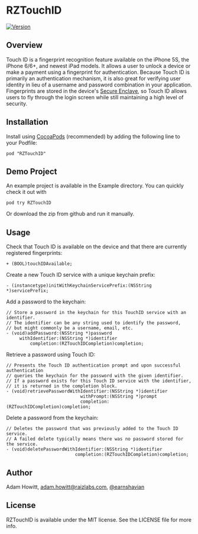 # RZTouchID

[![Version](https://img.shields.io/cocoapods/v/RZTouchID.svg?style=flat)](http://cocoadocs.org/docsets/RZTouchID)

## Overview
Touch ID is a fingerprint recognition feature available on the iPhone 5S, the iPhone 6/6+, and newest iPad models. It allows a user to unlock a device or make a payment using a fingerprint for authentication. Because Touch ID is primarily an authentication mechanism, it is also great for verifying user identity in lieu of a username and password combination in your application. Fingerprints are stored in the device's [Secure Enclave](http://support.apple.com/en-us/HT5949), so Touch ID allows users to fly through the login screen while still maintaining a high level of security.

## Installation
Install using [CocoaPods](http://cocoapods.org) (recommended) by adding the following line to your Podfile:

`pod "RZTouchID"`

## Demo Project
An example project is available in the Example directory. You can quickly check it out with

`pod try RZTouchID`

Or download the zip from github and run it manually.

## Usage
Check that Touch ID is available on the device and that there are currently registered fingerprints:

`+ (BOOL)touchIDAvailable;`

Create a new Touch ID service with a unique keychain prefix:

`- (instancetype)initWithKeychainServicePrefix:(NSString *)servicePrefix;`

Add a password to the keychain:
``` obj-c
// Store a password in the keychain for this TouchID service with an identifier. 
// The identifier can be any string used to identify the password, 
// but might commonly be a username, email, etc.
- (void)addPassword:(NSString *)password 
     withIdentifier:(NSString *)identifier 
         completion:(RZTouchIDCompletion)completion;
```

Retrieve a password using Touch ID:
``` obj-c 
// Presents the Touch ID authentication prompt and upon successful authentication
// queries the keychain for the password with the given identifier. 
// If a password exists for this Touch ID service with the identifier,
// it is returned in the completion block.
- (void)retrievePasswordWithIdentifier:(NSString *)identifier
                            withPrompt:(NSString *)prompt
                            completion:(RZTouchIDCompletion)completion;
```

Delete a password from the keychain:
``` obj-c
// Deletes the password that was previously added to the Touch ID service.
// A failed delete typically means there was no password stored for the service.
- (void)deletePasswordWithIdentifier:(NSString *)identifier
                          completion:(RZTouchIDCompletion)completion;
```

## Author
Adam Howitt, adam.howitt@raizlabs.com, [@earnshavian](https://twitter.com/earnshavian)

## License
RZTouchID is available under the MIT license. See the LICENSE file for more info.
